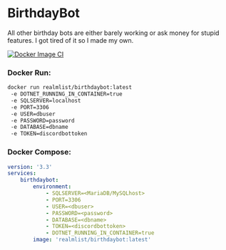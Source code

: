 # BirthdayBot
 All other birthday bots are either barely working or ask money for stupid features. I got tired of it so I made my own.

[![Docker Image CI](https://github.com/Realmlist/BirthdayBot/actions/workflows/docker-image.yml/badge.svg)](https://github.com/Realmlist/BirthdayBot/actions/workflows/docker-image.yml)

 ### Docker Run:
 ```bash
 docker run realmlist/birthdaybot:latest 
  -e DOTNET_RUNNING_IN_CONTAINER=true 
  -e SQLSERVER=localhost 
  -e PORT=3306  
  -e USER=dbuser 
  -e PASSWORD=password 
  -e DATABASE=dbname 
  -e TOKEN=discordbottoken
 ```

### Docker Compose:
```yaml
version: '3.3'
services:
    birthdaybot:
        environment:
            - SQLSERVER=<MariaDB/MySQLhost>
            - PORT=3306
            - USER=<dbuser>
            - PASSWORD=<password>
            - DATABASE=<dbname>
            - TOKEN=<discordbottoken>
            - DOTNET_RUNNING_IN_CONTAINER=true
        image: 'realmlist/birthdaybot:latest'
```
